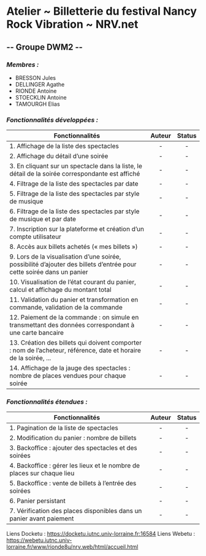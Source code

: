 # Atelier ~ Billetterie du festival Nancy Rock Vibration ~ NRV.net

## -- Groupe DWM2 --

### *Membres :*

- BRESSON Jules
- DELLINGER Agathe
- RIONDE Antoine
- STOECKLIN Antoine
- TAMOURGH Elias

### *Fonctionnalités développées :*
| Fonctionnalités                                                                                                       | Auteur | Status |
|-----------------------------------------------------------------------------------------------------------------------|:------:|:------:|
| 1. Affichage de la liste des spectacles                                                                               |   -    |   -    |
| 2. Affichage du détail d’une soirée                                                                                   |   -    |   -    |
| 3. En cliquant sur un spectacle dans la liste, le détail de la soirée correspondante est affiché                      |   -    |   -    |
| 4. Filtrage de la liste des spectacles par date                                                                       |   -    |   -    |
| 5. Filtrage de la liste des spectacles par style de musique                                                           |   -    |   -    |
| 6. Filtrage de la liste des spectacles par style de musique et par date                                               |   -    |   -    |
| 7. Inscription sur la plateforme et création d’un compte utilisateur                                                  |   -    |   -    |
| 8. Accès aux billets achetés (« mes billets »)                                                                        |   -    |   -    |
| 9. Lors de la visualisation d’une soirée, possibilité d’ajouter des billets d’entrée pour cette soirée dans un panier |   -    |   -    |
| 10. Visualisation de l’état courant du panier, calcul et affichage du montant total                                   |   -    |   -    |
| 11. Validation du panier et transformation en commande, validation de la commande                                     |   -    |   -    |
| 12. Paiement de la commande : on simule en transmettant des données correspondant à une carte bancaire                |   -    |   -    |
| 13. Création des billets qui doivent comporter : nom de l’acheteur, référence, date et horaire de la soirée, ...      |   -    |   -    |
| 14. Affichage de la jauge des spectacles : nombre de places vendues pour chaque soirée                                |   -    |   -    |

### *Fonctionnalités étendues :*
| Fonctionnalités                                                        | Auteur | Status |
|------------------------------------------------------------------------|:------:|:------:|
| 1. Pagination de la liste de spectacles                                |   -    |   -    |
| 2. Modification du panier : nombre de billets                          |   -    |   -    |
| 3. Backoffice : ajouter des spectacles et des soirées                  |   -    |   -    |
| 4. Backoffice : gérer les lieux et le nombre de places sur chaque lieu |   -    |   -    |
| 5. Backoffice : vente de billets à l’entrée des soirées                |   -    |   -    |
| 6. Panier persistant                                                   |   -    |   -    |
| 7. Vérification des places disponibles dans un panier avant paiement   |   -    |   -    |

Liens Docketu : https://docketu.iutnc.univ-lorraine.fr:16584
Liens Webetu : https://webetu.iutnc.univ-lorraine.fr/www/rionde8u/nrv.web/html/accueil.html